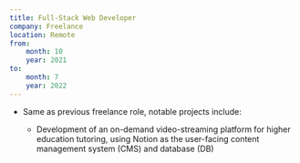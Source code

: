 ```yaml
---
title: Full-Stack Web Developer
company: Freelance
location: Remote
from: 
    month: 10
    year: 2021
to:
    month: 7
    year: 2022
---
```

* Same as previous freelance role, notable projects include:

  * Development of an on-demand video-streaming platform for higher education tutoring, using Notion as the user-facing content management system (CMS) and database (DB)
